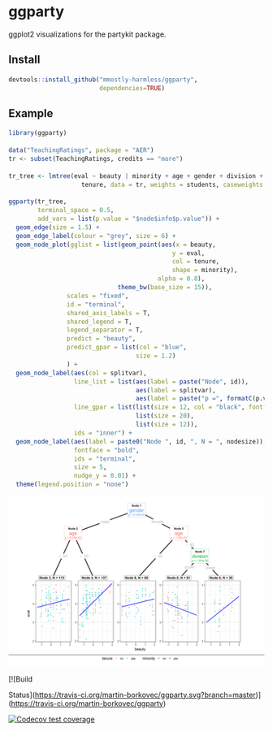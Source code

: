 ggparty
================

ggplot2 visualizations for the partykit package.

## Install

``` r
devtools::install_github("mmostly-harmless/ggparty", 
                         dependencies=TRUE)
```

## Example

``` r
library(ggparty)

data("TeachingRatings", package = "AER")
tr <- subset(TeachingRatings, credits == "more")

tr_tree <- lmtree(eval ~ beauty | minority + age + gender + division + native +
                    tenure, data = tr, weights = students, caseweights = FALSE)

ggparty(tr_tree,
        terminal_space = 0.5,
        add_vars = list(p.value = "$node$info$p.value")) +
  geom_edge(size = 1.5) +
  geom_edge_label(colour = "grey", size = 6) +
  geom_node_plot(gglist = list(geom_point(aes(x = beauty,
                                             y = eval,
                                             col = tenure,
                                             shape = minority),
                                         alpha = 0.8),
                              theme_bw(base_size = 15)),
                scales = "fixed",
                id = "terminal",
                shared_axis_labels = T,
                shared_legend = T,
                legend_separator = T,
                predict = "beauty",
                predict_gpar = list(col = "blue",
                                   size = 1.2)
                ) +
  geom_node_label(aes(col = splitvar),
                  line_list = list(aes(label = paste("Node", id)),
                                   aes(label = splitvar),
                                   aes(label = paste("p =", formatC(p.value, format = "e", digits = 2)))),
                  line_gpar = list(list(size = 12, col = "black", fontface = "bold"),
                                   list(size = 20),
                                   list(size = 12)),
                  ids = "inner") +
  geom_node_label(aes(label = paste0("Node ", id, ", N = ", nodesize)),
                  fontface = "bold",
                  ids = "terminal",
                  size = 5, 
                  nudge_y = 0.01) +
  theme(legend.position = "none")
```

![](man/figures/README-unnamed-chunk-2-1.png)<!-- -->

<!-- badges: start --> [![Build
Status](https://travis-ci.org/martin-borkovec/ggparty.svg?branch=master)](https://travis-ci.org/martin-borkovec/ggparty)

[![Codecov test
coverage](https://codecov.io/gh/martin-borkovec/ggparty/branch/master/graph/badge.svg)](https://codecov.io/gh/martin-borkovec/ggparty?branch=master)
<!-- badges: end -->
